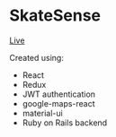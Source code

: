# SkateSense

[Live](http://seanconrad.me:3000)

Created using:
- React
- Redux
- JWT authentication
- google-maps-react
- material-ui
- Ruby on Rails backend
